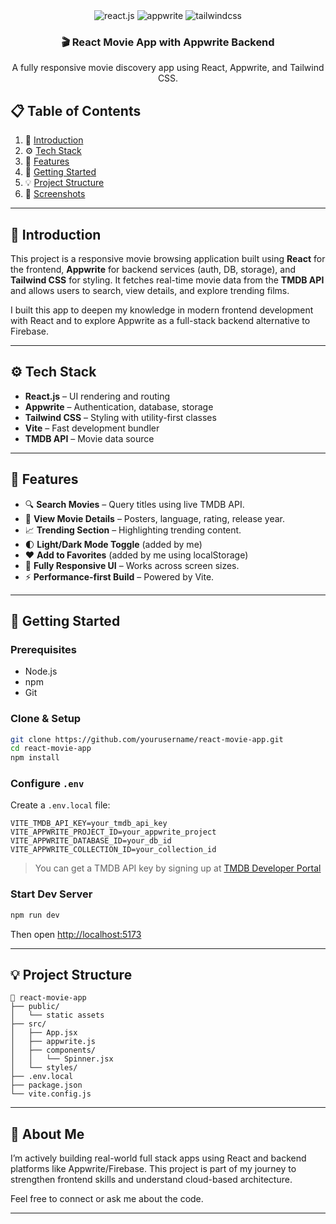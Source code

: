 

<div align="center">
 
  <div>
    <img src="https://img.shields.io/badge/-React_JS-black?style=for-the-badge&logoColor=white&logo=react&color=61DAFB" alt="react.js" />
    <img src="https://img.shields.io/badge/-Appwrite-black?style=for-the-badge&logoColor=white&logo=appwrite&color=FD366E" alt="appwrite" />
    <img src="https://img.shields.io/badge/-Tailwind_CSS-black?style=for-the-badge&logoColor=white&logo=tailwindcss&color=06B6D4" alt="tailwindcss" />
  </div>

  <h3 align="center">🎬 React Movie App with Appwrite Backend</h3>

  <div align="center">
    A fully responsive movie discovery app using React, Appwrite, and Tailwind CSS.
  </div>
</div>



## 📋 Table of Contents

1. 🤖 [Introduction](#introduction)
2. ⚙️ [Tech Stack](#tech-stack)
3. 🔋 [Features](#features)
4. 🤸 [Getting Started](#getting-started)
5. 💡 [Project Structure](#structure)
6. 📸 [Screenshots](#screenshots)

---

## 🤖 Introduction

This project is a responsive movie browsing application built using **React** for the frontend, **Appwrite** for backend services (auth, DB, storage), and **Tailwind CSS** for styling. It fetches real-time movie data from the **TMDB API** and allows users to search, view details, and explore trending films.

I built this app to deepen my knowledge in modern frontend development with React and to explore Appwrite as a full-stack backend alternative to Firebase.

---

## ⚙️ Tech Stack

- **React.js** – UI rendering and routing
- **Appwrite** – Authentication, database, storage
- **Tailwind CSS** – Styling with utility-first classes
- **Vite** – Fast development bundler
- **TMDB API** – Movie data source

---

## 🔋 Features

- 🔍 **Search Movies** – Query titles using live TMDB API.
- 🎥 **View Movie Details** – Posters, language, rating, release year.
- 📈 **Trending Section** – Highlighting trending content.
- 🌓 **Light/Dark Mode Toggle** (added by me)
- ❤️ **Add to Favorites** (added by me using localStorage)
- 📱 **Fully Responsive UI** – Works across screen sizes.
- ⚡ **Performance-first Build** – Powered by Vite.

---

## 🤸 Getting Started

### Prerequisites

- Node.js
- npm
- Git

### Clone & Setup

```bash
git clone https://github.com/yourusername/react-movie-app.git
cd react-movie-app
npm install
````

### Configure `.env`

Create a `.env.local` file:

```env
VITE_TMDB_API_KEY=your_tmdb_api_key
VITE_APPWRITE_PROJECT_ID=your_appwrite_project
VITE_APPWRITE_DATABASE_ID=your_db_id
VITE_APPWRITE_COLLECTION_ID=your_collection_id
```

> You can get a TMDB API key by signing up at [TMDB Developer Portal](https://developer.themoviedb.org/reference/intro/getting-started)

### Start Dev Server

```bash
npm run dev
```

Then open [http://localhost:5173](http://localhost:5173)

---

## 💡 Project Structure

```
📁 react-movie-app
├── public/
│   └── static assets
├── src/
│   ├── App.jsx
│   ├── appwrite.js
│   ├── components/
│   │   └── Spinner.jsx
│   └── styles/
├── .env.local
├── package.json
└── vite.config.js
```






---

## 🙋 About Me

I’m actively building real-world full stack apps using React and backend platforms like Appwrite/Firebase. This project is part of my journey to strengthen frontend skills and understand cloud-based architecture.

Feel free to connect or ask me about the code.

---
